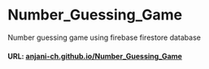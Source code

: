 # Number_Guessing_Game
Number guessing game using firebase firestore database

#### URL: [anjani-ch.github.io/Number_Guessing_Game](https://anjani-ch.github.io/Number_Guessing_Game/)
